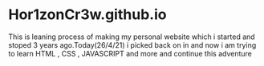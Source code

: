 # Hor1zonCr3w.github.io
This is leaning process of making my personal website which i started and stoped 3 years ago.Today(26/4/21) i picked back on in and now i am trying to learn HTML , CSS , JAVASCRIPT and more and continue this adventure

